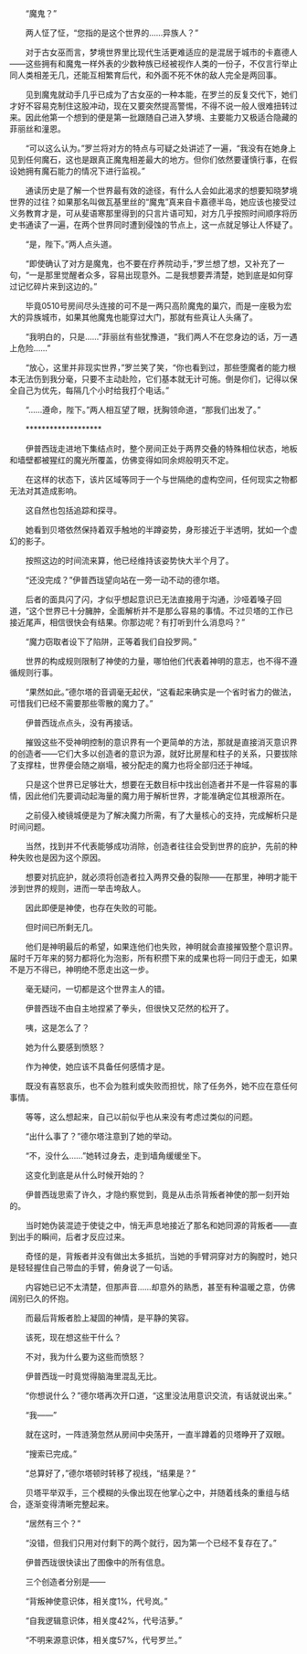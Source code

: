 　　“魔鬼？”

　　两人怔了怔，“您指的是这个世界的……异族人？”

　　对于古女巫而言，梦境世界里比现代生活更难适应的是混居于城市的卡嘉德人——这些拥有和魔鬼一样外表的少数种族已经被视作人类的一份子，不仅言行举止同人类相差无几，还能互相繁育后代，和外面不死不休的敌人完全是两回事。

　　见到魔鬼就动手几乎已成为了古女巫的一种本能，在罗兰的反复交代下，她们才好不容易克制住这股冲动，现在又要突然提高警惕，不得不说一般人很难扭转过来。因此他第一个想到的便是第一批跟随自己进入梦境、主要能力又极适合隐藏的菲丽丝和潼恩。

　　“可以这么认为。”罗兰将对方的特点与可疑之处讲述了一遍，“我没有在她身上见到任何魔石，这也是跟真正魔鬼相差最大的地方。但你们依然要谨慎行事，在假设她拥有魔石能力的情况下进行监视。”

　　通读历史是了解一个世界最有效的途径，有什么人会如此渴求的想要知晓梦境世界的过往？如果那名叫做瓦基里丝的“魔鬼”真来自卡嘉德半岛，她应该也接受过义务教育才是，可从斐语寒那里得到的只言片语可知，对方几乎按照时间顺序将历史书通读了一遍，在两个世界同时遭到侵蚀的节点上，这一点就足够让人怀疑了。

　　“是，陛下。”两人点头道。

　　“即使确认了对方是魔鬼，也不要在疗养院动手，”罗兰想了想，又补充了一句，“一是那里觉醒者众多，容易出现意外。二是我想要弄清楚，她到底是如何穿过记忆碎片来到这边的。”

　　毕竟0510号房间尽头连接的可不是一两只高阶魔鬼的巢穴，而是一座极为宏大的异族城市，如果其他魔鬼也能穿过大门，那就有些真让人头痛了。

　　“我明白的，只是……”菲丽丝有些犹豫道，“我们两人不在您身边的话，万一遇上危险……”

　　“放心，这里并非现实世界，”罗兰笑了笑，“你也看到过，那些堕魔者的能力根本无法伤到我分毫，只要不主动赴险，它们基本就无计可施。倒是你们，记得以保全自己为优先，每隔几个小时给我打个电话。”

　　“……遵命，陛下。”两人相互望了眼，抚胸领命道，“那我们出发了。”

　　*******************

　　伊普西珑走进地下集结点时，整个房间正处于两界交叠的特殊相位状态，地板和墙壁都被猩红的魔光所覆盖，仿佛变得如同余烬般明灭不定。

　　在这样的状态下，该片区域等同于一个与世隔绝的虚构空间，任何现实之物都无法对其造成影响。

　　这自然也包括追踪和探寻。

　　她看到贝塔依然保持着双手触地的半蹲姿势，身形接近于半透明，犹如一个虚幻的影子。

　　按照这边的时间流来算，他已经维持该姿势快大半个月了。

　　“还没完成？”伊普西珑望向站在一旁一动不动的德尔塔。

　　后者的面具闪了闪，才似乎想起意识已无法直接用于沟通，沙哑着嗓子回道，“这个世界已十分臃肿，全面解析并不是那么容易的事情。不过贝塔的工作已接近尾声，相信很快会有结果。你那边呢？有打听到什么消息吗？”

　　“魔力窃取者设下了陷阱，正等着我们自投罗网。”

　　世界的构成规则限制了神使的力量，哪怕他们代表着神明的意志，也不得不遵循规则行事。

　　“果然如此。”德尔塔的音调毫无起伏，“这看起来确实是一个省时省力的做法，可惜我们已经不需要那些零散的魔力了。”

　　伊普西珑点点头，没有再接话。

　　摧毁这些不受神明控制的意识界有一个更简单的方法，那就是直接消灭意识界的创造者——它们大多以创造者的意识为源，就好比房屋和柱子的关系，只要拔除了支撑柱，世界便会随之崩塌，被分配走的魔力也将全部归还于神域。

　　只是这个世界已足够壮大，想要在无数目标中找出创造者并不是一件容易的事情，因此他们先要调动起海量的魔力用于解析世界，才能准确定位其根源所在。

　　之前侵入棱镜城便是为了解决魔力所需，有了大量核心的支持，完成解析只是时间问题。

　　当然，找到并不代表能够成功消除，创造者往往会受到世界的庇护，先前的种种失败也是因为这个原因。

　　想要对抗庇护，就必须将创造者拉入两界交叠的裂隙——在那里，神明才能干涉到世界的规则，进而一举击垮敌人。

　　因此即便是神使，也存在失败的可能。

　　但时间已所剩无几。

　　他们是神明最后的希望，如果连他们也失败，神明就会直接摧毁整个意识界。届时千万年来的努力都将化为泡影，所有积攒下来的成果也将一同归于虚无，如果不是万不得已，神明绝不愿走出这一步。

　　毫无疑问，一切都是这个世界主人的错。

　　伊普西珑不由自主地捏紧了拳头，但很快又茫然的松开了。

　　咦，这是怎么了？

　　她为什么要感到愤怒？

　　作为神使，她应该不具备任何感情才是。

　　既没有喜怒哀乐，也不会为胜利或失败而担忧，除了任务外，她不应在意任何事情。

　　等等，这么想起来，自己以前似乎也从来没有考虑过类似的问题。

　　“出什么事了？”德尔塔注意到了她的举动。

　　“不，没什么……”她转过身去，走到墙角缓缓坐下。

　　这变化到底是从什么时候开始的？

　　伊普西珑思索了许久，才隐约察觉到，竟是从击杀背叛者神使的那一刻开始的。

　　当时她伪装混迹于使徒之中，悄无声息地接近了那名和她同源的背叛者——直到出手的瞬间，后者才反应过来。

　　奇怪的是，背叛者并没有做出太多抵抗，当她的手臂洞穿对方的胸膛时，她只是轻轻握住自己带血的手臂，俯身说了一句话。

　　内容她已记不太清楚，但那声音……却意外的熟悉，甚至有种温暖之意，仿佛阔别已久的怀抱。

　　而最后背叛者脸上凝固的神情，是平静的笑容。

　　该死，现在想这些干什么？

　　不对，我为什么要为这些而愤怒？

　　伊普西珑一时竟觉得脑海里混乱无比。

　　“你想说什么？”德尔塔再次开口道，“这里没法用意识交流，有话就说出来。”

　　“我——”

　　就在这时，一阵涟漪忽然从房间中央荡开，一直半蹲着的贝塔睁开了双眼。

　　“搜索已完成。”

　　“总算好了，”德尔塔顿时转移了视线，“结果是？”

　　贝塔平举双手，三个模糊的头像出现在他掌心之中，并随着线条的重组与结合，逐渐变得清晰完整起来。

　　“居然有三个？”

　　“没错，但我们只用对付剩下的两个就行，因为第一个已经不复存在了。”

　　伊普西珑很快读出了图像中的所有信息。

　　三个创造者分别是——

　　“背叛神使意识体，相关度1%，代号岚。”

　　“自我逻辑意识体，相关度42%，代号洁萝。”

　　“不明来源意识体，相关度57%，代号罗兰。”
